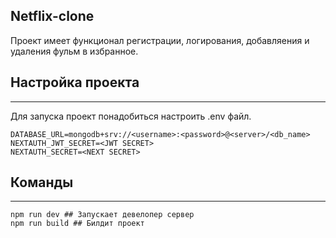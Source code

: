 ## Netflix-clone
Проект имеет функционал регистрации, логирования, добавляения и удаления фульм в избранное.

## Настройка проекта
____
Для запуска проект понадобиться настроить .env файл.
```.env
DATABASE_URL=mongodb+srv://<username>:<password>@<server>/<db_name>
NEXTAUTH_JWT_SECRET=<JWT SECRET>
NEXTAUTH_SECRET=<NEXT SECRET>
```
## Команды
___
```
npm run dev ## Запускает девелопер сервер
npm run build ## Билдит проект